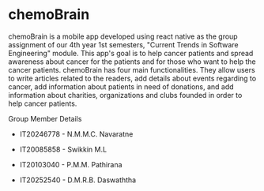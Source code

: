 # chemoBrain

chemoBrain is a mobile app developed using react native as the group assignment of our 4th year 1st semesters, "Current Trends in Software Engineering" module. 
This app's goal is to help cancer patients and spread awareness about cancer for the patients and for those who want to help the cancer patients. 
chemoBrain has four main functionalities. 
 They allow users to write articles related to the readers,
 add details about events regarding to cancer,
 add information about patients in need of donations, and 
 add information about charities, organizations and clubs founded in order to help cancer patients.

 Group Member Details
 * IT20246778 - N.M.M.C. Navaratne
 
 * IT20085858 - Swikkin M.L
 
 * IT20103040 - P.M.M. Pathirana
 
 * IT20252540 - D.M.R.B. Daswaththa
